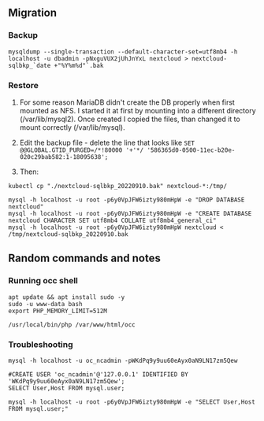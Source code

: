 ## Migration

### Backup
```
mysqldump --single-transaction --default-character-set=utf8mb4 -h localhost -u dbadmin -pNxguVUX2jUhJnYxL nextcloud > nextcloud-sqlbkp_`date +"%Y%m%d"`.bak
```

### Restore
1. For some reason MariaDB didn't create the DB properly when first mounted as NFS. I started it at first by mounting into a different directory (/var/lib/mysql2). Once created I copied the files, than changed it to mount correctly (/var/lib/mysql).

2. Edit the backup file - delete the line that looks like `SET @@GLOBAL.GTID_PURGED=/*!80000 '+'*/ '586365d0-0500-11ec-b20e-020c29bab582:1-18095638';` <br>

3. Then:
```
kubectl cp "./nextcloud-sqlbkp_20220910.bak" nextcloud-*:/tmp/

mysql -h localhost -u root -p6y0VpJFW6izty980mHpW -e "DROP DATABASE nextcloud"
mysql -h localhost -u root -p6y0VpJFW6izty980mHpW -e "CREATE DATABASE nextcloud CHARACTER SET utf8mb4 COLLATE utf8mb4_general_ci"
mysql -h localhost -u root -p6y0VpJFW6izty980mHpW nextcloud < /tmp/nextcloud-sqlbkp_20220910.bak
```


## Random commands and notes

### Running occ shell
```
apt update && apt install sudo -y
sudo -u www-data bash
export PHP_MEMORY_LIMIT=512M

/usr/local/bin/php /var/www/html/occ
```

### Troubleshooting 
```
mysql -h localhost -u oc_ncadmin -pWKdPq9y9uu60eAyx0aN9LN17zm5Qew

#CREATE USER 'oc_ncadmin'@'127.0.0.1' IDENTIFIED BY 'WKdPq9y9uu60eAyx0aN9LN17zm5Qew';
SELECT User,Host FROM mysql.user;

mysql -h localhost -u root -p6y0VpJFW6izty980mHpW -e "SELECT User,Host FROM mysql.user;"
```
